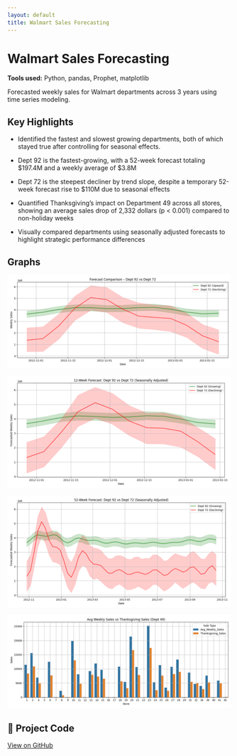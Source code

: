 ```yaml
---
layout: default
title: Walmart Sales Forecasting
---
```


# Walmart Sales Forecasting

**Tools used:** Python, pandas, Prophet, matplotlib

Forecasted weekly sales for Walmart departments across 3 years using time series modeling.

## Key Highlights

- Identified the fastest and slowest growing departments, both of which stayed true after controlling for seasonal effects. 

- Dept 92 is the fastest-growing, with a 52-week forecast totaling $197.4M and a weekly average of $3.8M

- Dept 72 is the steepest decliner by trend slope, despite a temporary 52-week forecast rise to $110M due to seasonal effects

- Quantified Thanksgiving’s impact on Department 49 across all stores, showing an average sales drop of 2,332 dollars (p < 0.001) compared to non-holiday weeks

- Visually compared departments using seasonally adjusted forecasts to highlight strategic performance differences

## Graphs
![Raw Forecast Comparison – Dept 92 vs 72](forecast_comparison_92_vs_72.png)

![12-week Forecast – Adjusted](adjusted_forecast_comparison.png)

![52-week Forecast – Adjusted](adjusted_forecast_comparison_52weeks.png)

![Thanksgiving Sales Comparison](thanksgiving_comparison.png)


## 🔗 Project Code

[View on GitHub](https://github.com/GautamisAjay/YOUR-PROJECT-REPO)
